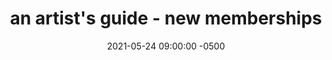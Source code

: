---
layout: post
title:  "an artist's guide - new memberships"
date:   2021-05-24 09:00:00 -0500
categories: link
tag: project
description: "an artist's guide to computation has a new $2/mo membership tier!"
image: agtc-social-card.gif
image-alt: "the new logo for an artist's guide to computation"
link: https://www.artistsguide.to/membership/
---